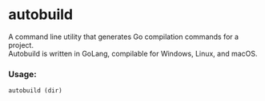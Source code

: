 <h1>autobuild</h1>
<p>A command line utility that generates Go compilation commands for a project.<br>
Autobuild is written in GoLang, compilable for Windows, Linux, and macOS.</p>

<h3>Usage:</h3>
<code>autobuild (dir)</code>
